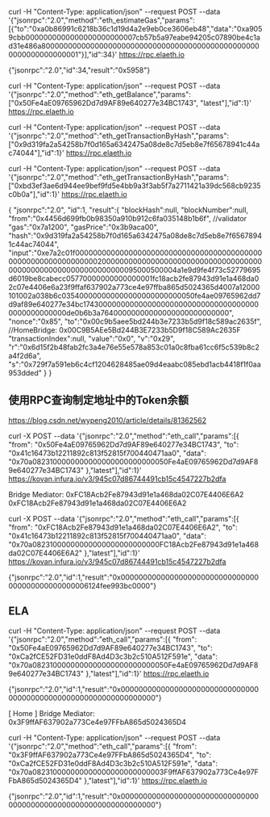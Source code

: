 


curl -H "Content-Type: application/json" --request POST --data '{"jsonrpc":"2.0","method":"eth_estimateGas","params":[{"to":"0xa0b86991c6218b36c1d19d4a2e9eb0ce3606eb48","data":"0xa9059cbb0000000000000000000000007cb57b5a97eabe94205c07890be4c1ad31e486a80000000000000000000000000000000000000000000000000000000000000001"}],"id":34}' https://rpc.elaeth.io

{"jsonrpc":"2.0","id":34,"result":"0x5958"}



curl -H "Content-Type: application/json" --request POST --data '{"jsonrpc":"2.0","method":"eth_getBalance","params":["0x50Fe4aE09765962Dd7d9AF89e640277e34BC1743", "latest"],"id":1}' https://rpc.elaeth.io


curl -H "Content-Type: application/json" --request POST --data '{"jsonrpc":"2.0","method":"eth_getTransactionByHash","params":["0x9d319fa2a54258b7f0d165a6342475a08de8c7d5eb8e7f65678941c44ac74044"],"id":1}' https://rpc.elaeth.io


curl -H "Content-Type: application/json" --request POST --data '{"jsonrpc":"2.0","method":"eth_getTransactionByHash","params":["0xbd3ef3ae6d944ee9bef9fd5e4bb9a3f3ab5f7a2711421a39dc568cb9235c0b0a"],"id":1}' https://rpc.elaeth.io




{
    "jsonrpc":"2.0",
    "id":1,
    "result":{
        "blockHash":null,
        "blockNumber":null,
        "from":"0x4456d699fb0b98350a910b912c6fa035148b1b6f", //validator
        "gas":"0x7a1200",
        "gasPrice":"0x3b9aca00",
        "hash":"0x9d319fa2a54258b7f0d165a6342475a08de8c7d5eb8e7f65678941c44ac74044",
        "input":"0xe7a2c01f00000000000000000000000000000000000000000000000000000000000000200000000000000000000000000000000000000000000000000000000000000095000500004a1e9d9fe4f73c52779695d6019be8cabecc05770000000000000001fc18acb2fe87943d91e1a468da02c07e4406e6a23f9ffaf637902a773ce4e97ffba865d5024365d4007a12000101002a038b6c035400000000000000000000000050fe4ae09765962dd7d9af89e640277e34bc17430000000000000000000000000000000000000000000000000de0b6b3a76400000000000000000000000000",
        "nonce":"0x85",
        "to":"0x00c9b5aee5bd244b3e7233b5d9f18c589ac2635f", //HomeBridge: 0x00C9B5AEe5Bd244B3E7233b5D9f18C589Ac2635F
        "transactionIndex":null,
        "value":"0x0",
        "v":"0x29",
        "r":"0x6d15f2b48fab2fc3a4e76e55e578a853c01a0c8fba61cc6f5c539b8c2a4f2d6a",
        "s":"0x729f7a591eb6c4cf1204628485ae09d4eaabc085ebd1acb4418f1f0aa953dded"
    }
}


## 使用RPC查询制定地址中的Token余额
https://blog.csdn.net/wypeng2010/article/details/81362562

curl -X POST --data '{"jsonrpc":"2.0","method":"eth_call","params":[{
  "from": "0x50Fe4aE09765962Dd7d9AF89e640277e34BC1743",
  "to": "0x41c16473b12211892c813f52815f700440471aa0",
  "data": "0x70a0823100000000000000000000000050Fe4aE09765962Dd7d9AF89e640277e34BC1743"
},"latest"],"id":1}' https://kovan.infura.io/v3/945c07d86744491cb15c4547227b2dfa


Bridge Mediator: 0xFC18Acb2Fe87943d91e1a468da02C07E4406E6A2
0xFC18Acb2Fe87943d91e1a468da02C07E4406E6A2

curl -X POST --data '{"jsonrpc":"2.0","method":"eth_call","params":[{
  "from": "0xFC18Acb2Fe87943d91e1a468da02C07E4406E6A2",
  "to": "0x41c16473b12211892c813f52815f700440471aa0",
  "data": "0x70a08231000000000000000000000000FC18Acb2Fe87943d91e1a468da02C07E4406E6A2"
},"latest"],"id":1}' https://kovan.infura.io/v3/945c07d86744491cb15c4547227b2dfa


{"jsonrpc":"2.0","id":1,"result":"0x0000000000000000000000000000000000000000000000006124fee993bc0000"}

## ELA

curl -H "Content-Type: application/json" --request POST --data '{"jsonrpc":"2.0","method":"eth_call","params":[{
  "from": "0x50Fe4aE09765962Dd7d9AF89e640277e34BC1743",
  "to": "0xCa2fCE52FD31e0ddF8Ad4D3c3b2c510A512F591e",
  "data": "0x70a0823100000000000000000000000050Fe4aE09765962Dd7d9AF89e640277e34BC1743"
},"latest"],"id":1}' https://rpc.elaeth.io

{"jsonrpc":"2.0","id":1,"result":"0x0000000000000000000000000000000000000000000000000000000000000000"}


[   Home  ] Bridge Mediator: 0x3F9ffAF637902a773Ce4e97FFbA865d5024365D4

curl -H "Content-Type: application/json" --request POST --data '{"jsonrpc":"2.0","method":"eth_call","params":[{
  "from": "0x3F9ffAF637902a773Ce4e97FFbA865d5024365D4",
  "to": "0xCa2fCE52FD31e0ddF8Ad4D3c3b2c510A512F591e",
  "data": "0x70a082310000000000000000000000003F9ffAF637902a773Ce4e97FFbA865d5024365D4"
},"latest"],"id":1}' https://rpc.elaeth.io

{"jsonrpc":"2.0","id":1,"result":"0x0000000000000000000000000000000000000000000000000000000000000000"}
